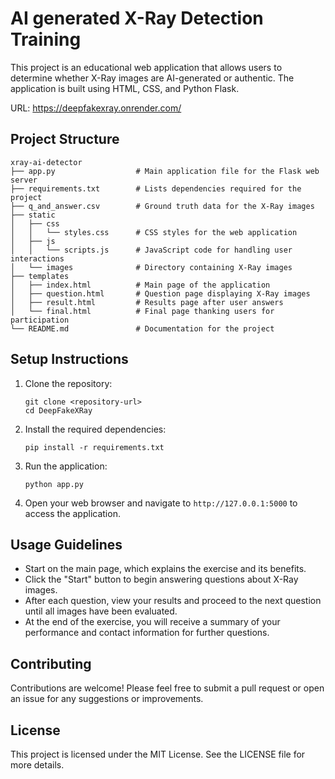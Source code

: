 # AI generated X-Ray Detection Training

This project is an educational web application that allows users to determine whether X-Ray images are AI-generated or authentic. The application is built using HTML, CSS, and Python Flask.

URL: https://deepfakexray.onrender.com/

## Project Structure

```
xray-ai-detector
├── app.py                  # Main application file for the Flask web server
├── requirements.txt        # Lists dependencies required for the project
├── q_and_answer.csv        # Ground truth data for the X-Ray images
├── static
│   ├── css
│   │   └── styles.css      # CSS styles for the web application
│   ├── js
│   │   └── scripts.js      # JavaScript code for handling user interactions
│   └── images              # Directory containing X-Ray images
├── templates
│   ├── index.html          # Main page of the application
│   ├── question.html       # Question page displaying X-Ray images
│   ├── result.html         # Results page after user answers
│   └── final.html          # Final page thanking users for participation
└── README.md               # Documentation for the project
```

## Setup Instructions

1. Clone the repository:
   ```
   git clone <repository-url>
   cd DeepFakeXRay
   ```

2. Install the required dependencies:
   ```
   pip install -r requirements.txt
   ```

3. Run the application:
   ```
   python app.py
   ```

4. Open your web browser and navigate to `http://127.0.0.1:5000` to access the application.

## Usage Guidelines

- Start on the main page, which explains the exercise and its benefits.
- Click the "Start" button to begin answering questions about X-Ray images.
- After each question, view your results and proceed to the next question until all images have been evaluated.
- At the end of the exercise, you will receive a summary of your performance and contact information for further questions.

## Contributing

Contributions are welcome! Please feel free to submit a pull request or open an issue for any suggestions or improvements.

## License

This project is licensed under the MIT License. See the LICENSE file for more details.
